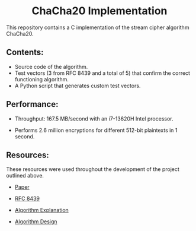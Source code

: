 <h1 align="center">ChaCha20 Implementation</h1>


This repository contains a C implementation of the stream cipher algorithm ChaCha20.


<h2>Contents:</h2>

- Source code of the algorithm.
- Test vectors (3 from RFC 8439 and a total of 5) that confirm the correct functioning algorithm.
- A Python script that generates custom test vectors.


<h2>Performance:</h2>

- Throughput: 167.5 MB/second with an i7-13620H Intel processor.

- Performs 2.6 million encryptions for different 512-bit plaintexts in 1 second.


<h2>Resources:</h2>

These resources were used throughout the development of the project outlined above.

- [Paper](https://cr.yp.to/chacha/chacha-20080120.pdf)

- [RFC 8439](https://www.rfc-editor.org/rfc/rfc8439#section-2.1.1)

- [Algorithm Explanation](https://musigma.blog/2021/02/06/chacha.html)
  
- [Algorithm Design](https://loup-vaillant.fr/tutorials/chacha20-design)

